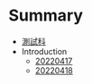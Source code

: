 # Summary
* [測試科](README.md)
* Introduction
    * [20220417](src/20220417.md)
    * [20220418](src/20220418.md)
